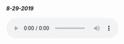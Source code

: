 #### *8-29-2019*

<audio controls>
  <source src="/Audio/420-8-29-2019.mp3" type="audio/mpeg">
Your browser does not support the audio element.
</audio>
